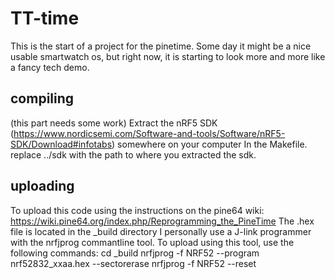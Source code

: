 # TT-time
This is the start of a project for the pinetime. Some day it might be a nice usable smartwatch os, but right now, it is starting to look more and more like a fancy tech demo.

## compiling
(this part needs some work)
Extract the nRF5 SDK (https://www.nordicsemi.com/Software-and-tools/Software/nRF5-SDK/Download#infotabs) somewhere on your computer
In the Makefile. replace ../sdk with the path to where you extracted the sdk.

## uploading
To upload this code using the instructions on the pine64 wiki:
https://wiki.pine64.org/index.php/Reprogramming_the_PineTime
The .hex file is located in the _build directory
I personally use a J-link programmer with the nrfjprog commantline tool.
To upload using this tool, use the following commands:
cd _build
nrfjprog -f NRF52 --program nrf52832_xxaa.hex --sectorerase
nrfjprog -f NRF52 --reset
